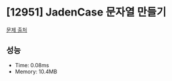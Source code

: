 # [12951] JadenCase 문자열 만들기

[문제 출처](https://school.programmers.co.kr/learn/courses/30/lessons/12951)

## 성능

- Time: 0.08ms
- Memory: 10.4MB